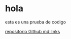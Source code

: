 # hola

esta es una prueba de codigo



[repositorio Github md links](https://github.com/Dahiana-moreno/DEV007-md-links)
